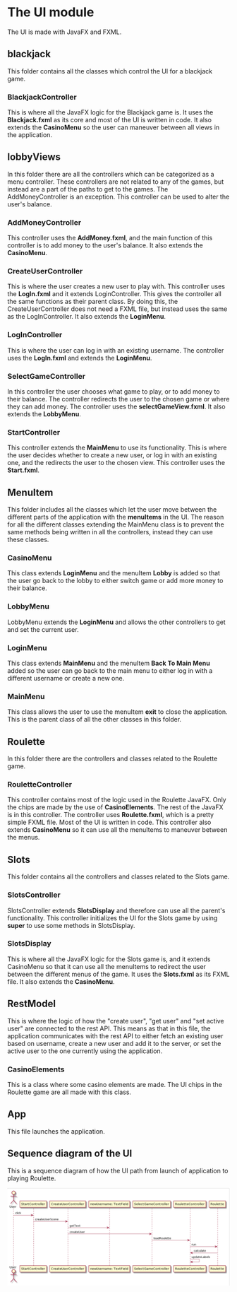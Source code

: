 # The UI module

The UI is made with JavaFX and FXML.

## blackjack

This folder contains all the classes which control the UI for a blackjack game.

### BlackjackController

This is where all the JavaFX logic for the Blackjack game is. It uses the **Blackjack.fxml** as its core and most of the UI is written in code. It also extends the **CasinoMenu** so the user can maneuver between all views in the application.

## lobbyViews

In this folder there are all the controllers which can be categorized as a menu controller. These controllers are not related to any of the games, but instead are a part of the paths to get to the games. The AddMoneyController is an exception. This controller can be used to alter the user's balance.

### AddMoneyController

This controller uses the **AddMoney.fxml**, and the main function of this controller is to add money to the user's balance. It also extends the **CasinoMenu**.

### CreateUserController

This is where the user creates a new user to play with. This controller uses the **LogIn.fxml** and it extends LoginController. This gives the controller all the same functions as their parent class. By doing this, the CreateUserController does not need a FXML file, but instead uses the same as the LogInController. It also extends the **LoginMenu**.

### LogInController

This is where the user can log in with an existing username. The controller uses the **LogIn.fxml** and extends the **LoginMenu**.

### SelectGameController

In this controller the user chooses what game to play, or to add money to their balance. The controller redirects the user to the chosen game or where they can add money. The controller uses the **selectGameView.fxml**. It also extends the **LobbyMenu**.

### StartController

This controller extends the **MainMenu** to use its functionality. This is where the user decides whether to create a new user, or log in with an existing one, and the redirects the user to the chosen view. This controller uses the **Start.fxml**.

## MenuItem

This folder includes all the classes which let the user move between the different parts of the application with the **menuItems** in the UI. The reason for all the different classes extending the MainMenu class is to prevent the same methods being written in all the controllers, instead they can use these classes.

### CasinoMenu

This class extends **LoginMenu** and the menuItem **Lobby** is added so that the user go back to the lobby to either switch game or add more money to their balance.

### LobbyMenu

LobbyMenu extends the **LoginMenu** and allows the other controllers to get and set the current user.

### LoginMenu

This class extends **MainMenu** and the menuItem **Back To Main Menu** added so the user can go back to the main menu to either log in with a different username or create a new one.

### MainMenu

This class allows the user to use the menuItem **exit** to close the application. This is the parent class of all the other classes in this folder.

## Roulette

In this folder there are the controllers and classes related to the Roulette game.

### RouletteController

This controller contains most of the logic used in the Roulette JavaFX. Only the chips are made by the use of **CasinoElements**. The rest of the JavaFX is in this controller. The controller uses **Roulette.fxml**, which is a pretty simple FXML file. Most of the UI is written in code. This controller also extends **CasinoMenu** so it can use all the menuItems to maneuver between the menus.


## Slots

This folder contains all the controllers and classes related to the Slots game.

### SlotsController

SlotsController extends **SlotsDisplay** and therefore can use all the parent's functionality. This controller initializes the UI for the Slots game by using **super** to use some methods in SlotsDisplay.

### SlotsDisplay

This is where all the JavaFX logic for the Slots game is, and it extends CasinoMenu so that it can use all the menuItems to redirect the user between the different menus of the game. It uses the **Slots.fxml** as its FXML file. It also extends the **CasinoMenu**.

## RestModel

This is where the logic of how the "create user", "get user" and "set active user" are connected to the rest API. This means as that in this file, the application communicates with the rest API to either fetch an existing user based on username, create a new user and add it to the server, or set the active user to the one currently using the application.

### CasinoElements

This is a class where some casino elements are made. The UI chips in the Roulette game are all made with this class.

## App

This file launches the application.

## Sequence diagram of the UI

This is a sequence diagram of how the UI path from launch of application to playing Roulette.

![sequence](docs/Images/rouletteDiagram.png)
